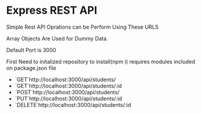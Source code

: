 <h1>  Express REST API  </h1>

<p> Simple Rest API Oprations can be Perform Using These URLS </P>

<p> Array Objects Are Used for Dummy Data.<p>

</p> Default Port is 3000 </p>

<p>First Need to initalized repository to install(npm i) requires modules included on package.json file</p>
<ul>
    <li>`GET`http://localhost:3000/api/students/</li>
    <li>`GET`http://localhost:3000/api/students/:id</li>
    <li>`POST`http://localhost:3000/api/students/</li>
    <li>`PUT`http://localhost:3000/api/students/:id</li>
    <li>`DELETE`http://localhost:3000/api/students/:id</li>
</ul>
